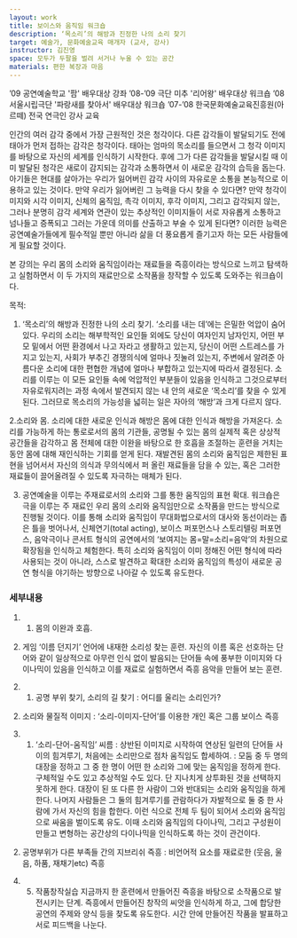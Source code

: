 ```yaml
---
layout: work
title: 보이스와 움직임 워크숍
description: ‘목소리’의 해방과 진정한 나의 소리 찾기
target: 예술가, 문화예술교육 매개자 (교사, 강사)
instructor: 김진영
space: 모두가 두팔을 벌려 서거나 누울 수 있는 공간
materials: 편한 복장과 마음
---
```


’09 공연예술학교 '팜' 배우대상 강좌
’08-’09 극단 미추 '리어왕' 배우대상 워크숍
’08 서울시립극단 '파랑새를 찾아서' 배우대상 워크숍
’07-’08 한국문화예술교육진흥원(아르떼) 전국 연극인 강사 교육

인간의 여러 감각 중에서 가장 근원적인 것은 청각이다. 다른 감각들이 발달되기도 전에 태아가 먼저 접하는 감각은 청각이다. 태아는 엄마의 목소리를 들으면서 그 청각 이미지를 바탕으로 자신의 세계를 인식하기 시작한다. 후에 그가 다른 감각들을 발달시킬 때 이미 발달된 청각은 새로이 감지되는 감각과 소통하면서 이 새로운 감각의 습득을 돕는다. 아기들은 현대를 살아가는 우리가 잃어버린 감각 사이의 자유로운 소통을 본능적으로 이용하고 있는 것이다. 만약 우리가 잃어버린 그 능력을 다시 찾을 수 있다면? 만약 청각이미지와 시각 이미지, 신체의 움직임, 촉각 이미지, 후각 이미지, 그리고 감각되지 않는, 그러나 분명히 감각 세계와 연관이 있는 추상적인 이미지들이 서로 자유롭게 소통하고 넘나들고 증폭되고 그러는 가운데 의미를 산출하고 부술 수 있게 된다면? 이러한 능력은 공연예술가들에게 필수적일 뿐만 아니라 삶을 더 풍요롭게 즐기고자 하는 모든 사람들에게 필요할 것이다.

본 강의는 우리 몸의 소리와 움직임이라는 재료들을 즉흥이라는 방식으로 느끼고 탐색하고 실험하면서 이 두 가지의 재료만으로 소작품을 창작할 수 있도록 도와주는 워크숍이다.


목적: 

1. ‘목소리’의 해방과 진정한 나의 소리 찾기.
‘소리를 내는 데’에는 은밀한 억압이 숨어있다. 우리의 소리는 해부학적인 요인들 외에도 당신이 여자인지 남자인지, 어떤 부모 밑에서 어떤 환경에서 나고 자라고 생활하고 있는지, 당신이 어떤 스트레스를 가지고 있는지, 사회가 부추긴 경쟁의식에 얼마나 짓눌려 있는지, 주변에서 알려준 아름다운 소리에 대한 편협한 개념에 얼마나 부합하고 있는지에 따라서 결정된다. 소리를 이루는 이 모든 요인들 속에 억압적인 부분들이 있음을 인식하고 그것으로부터 자유로워지려는 과정 속에서 발견되지 않는 내 안의 새로운 ‘목소리’를 찾을 수 있게 된다. 그러므로 목소리의 가능성을 넓히는 일은 자아의 ‘해방’과 크게 다르지 않다.

2.소리와 몸.
소리에 대한 새로운 인식과 해방은 몸에 대한 인식과 해방을 가져온다. 소리를 가능하게 하는 통로로서의 몸의 기관들, 공명될 수 있는 몸의 실제적 혹은 상상적 공간들을 감각하고 몸 전체에 대한 이완을 바탕으로 한 호흡을 조절하는 훈련을 거치는 동안 몸에 대해 재인식하는 기회를 얻게 된다. 재발견된 몸의 소리와 움직임은 제한된 표현을 넘어서서 자신의 의식과 무의식에서 퍼 올린 재료들을 담을 수 있는, 혹은 그러한 재료들이 끌어올려질 수 있도록 자극하는 매체가 된다.

3. 공연예술을 이루는 주재료로서의 소리와 그를 통한 움직임의 표현 확대.
워크숍은 극을 이루는 주 재료인 우리 몸의 소리와 움직임만으로 소작품을 만드는 방식으로 진행될 것이다. 이를 통해 소리와 움직임이 무대화법으로서의 대사와 동선이라는 좁은 틀을 벗어나서, 신체연기(total acting), 보이스 퍼포먼스나 스토리텔링 퍼포먼스, 음악극이나 콘서트 형식의 공연에서의 ‘보여지는 몸=말=소리=음악’의 차원으로 확장됨을 인식하고 체험한다. 특히 소리와 움직임이 이미 정해진 어떤 형식에 따라 사용되는 것이 아니라, 스스로 발견하고 확대한 소리와 움직임의 특성이 새로운 공연 형식을 야기하는 방향으로 나아갈 수 있도록 유도한다.


<h3 class="subtitle">세부내용</h3>

1. 1) 몸의 이완과 호흡.
2) 게임 ‘이름 던지기’
언어에 내재한 소리성 찾는 훈련. 자신의 이름 혹은 선호하는 단어와 같이 일상적으로 아무런 인식 없이 발음되는 단어들 속에 풍부한 이미지와 다이나믹이 있음을 인식하고 이를 재료로 실험하면서 즉흥 음악을 만들어 보는 훈련.

2. 1) 공명 부위 찾기, 소리의 길 찾기 : 어디를 울리는 소리인가?
2) 소리와 물질적 이미지 : ‘소리-이미지-단어’를 이용한 개인 혹은 그룹 보이스 즉흥

3. 1) ‘소리-단어-움직임’ 씨름
: 상반된 이미지로 시작하여 연상된 일련의 단어들 사이의 힘겨루기, 처음에는 소리만으로 점차 움직임도 합세하여.
: 모둠 중 두 명의 대장을 정하고 그 중 한 명이 어떤 한 소리와 그에 맞는 움직임을 정하게 한다. 구체적일 수도 있고 추상적일 수도 있다. 단 지나치게 상투화된 것을 선택하지 못하게 한다.
대장이 된 또 다른 한 사람이 그와 반대되는 소리와 움직임을 하게 한다. 나머지 사람들은 그 둘의 힘겨루기를 관람하다가 자발적으로 둘 중 한 사람에 가서 자신의 힘을 합한다. 이런 식으로 전체 두 팀이 되어서 소리와 움직임으로 싸움을 벌이도록 유도. 이때 소리와 움직임의 다이나믹, 그리고 구성원이 만들고 변형하는 공간상의 다이나믹을 인식하도록 하는 것이 관건이다.
2) 공명부위가 다른 부족들 간의 지브리쉬 즉흥 : 비언어적 요소를 재료로한 (웃음, 울음, 하품, 재채기etc) 즉흥

4. 5. 작품창작실습
지금까지 한 훈련에서 만들어진 즉흥을 바탕으로 소작품으로 발전시키는 단계. 즉흥에서 만들어진 창작의 씨앗을 인식하게 하고, 그에 합당한 공연의 주제와 양식 등을 찾도록 유도한다. 시간 안에 만들어진 작품을 발표하고 서로 피드백을 나눈다.
